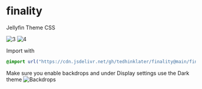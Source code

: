 # finality
Jellyfin Theme CSS

![3](https://github.com/tedhinklater/finality/assets/66086488/0efcd8ab-3445-4e4f-aab4-77274d417892)
![4](https://github.com/tedhinklater/finality/assets/66086488/ca089c24-09b5-4f35-aafc-dc1eabade4f0)

Import with

```css
@import url("https://cdn.jsdelivr.net/gh/tedhinklater/finality@main/finality.css");

```
Make sure you enable backdrops and under Display settings use the Dark theme
![Backdrops](https://i.imgur.com/18D9IO3.png)
